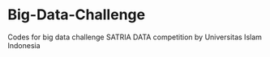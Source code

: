 # Big-Data-Challenge
Codes for big data challenge SATRIA DATA competition by Universitas Islam Indonesia
